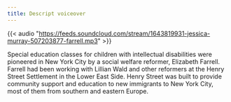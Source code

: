 ```yaml
---
title: Descript voiceover
---
```

{{< audio "https://feeds.soundcloud.com/stream/1643819931-jessica-murray-507203877-farrell.mp3" >}}

Special education classes for children with intellectual disabilities were pioneered in New York City by a social welfare reformer, Elizabeth Farrell. Farrell had been working with Lillian Wald and other reformers at the Henry Street Settlement in the Lower East Side. Henry Street was built to provide community support and education to new immigrants to New York City, most of them from southern and eastern Europe.
